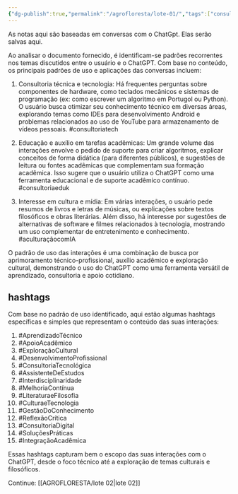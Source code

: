 ```yaml
---
{"dg-publish":true,"permalink":"/agrofloresta/lote-01/","tags":["consultoriatech","consultoriaeduk","aculturaçãocomIA","AprendizadoTécnico","ApoioAcadêmico","ExploraçãoCultural","DesenvolvimentoProfissional","ConsultoriaTecnológica","AssistenteDeEstudos","Interdisciplinaridade","MelhoriaContínua","LiteraturaeFilosofia","CulturaeTecnologia","GestãoDoConhecimento","ReflexãoCrítica","ConsultoriaDigital","SoluçõesPráticas","IntegraçãoAcadêmica"],"dgHomeLink":true,"dgShowLocalGraph":true,"dgShowFileTree":true,"noteIcon":""}
---
```


As notas aqui são baseadas em conversas com o ChatGpt. Elas serão salvas aqui.

Ao analisar o documento fornecido, é identificam-se padrões recorrentes nos temas discutidos entre o usuário e o ChatGPT. Com base no conteúdo, os principais padrões de uso e aplicações das conversas incluem:

1. Consultoria técnica e tecnologia: Há frequentes perguntas sobre componentes de hardware, como teclados mecânicos e sistemas de programação (ex: como escrever um algoritmo em Portugol ou Python). O usuário busca otimizar seu conhecimento técnico em diversas áreas, explorando temas como IDEs para desenvolvimento Android e problemas relacionados ao uso de YouTube para armazenamento de vídeos pessoais. #consultoriatech

2. Educação e auxílio em tarefas acadêmicas: Um grande volume das interações envolve o pedido de suporte para criar algoritmos, explicar conceitos de forma didática (para diferentes públicos), e sugestões de leitura ou fontes acadêmicas que complementam sua formação acadêmica. Isso sugere que o usuário utiliza o ChatGPT como uma ferramenta educacional e de suporte acadêmico contínuo.  #consultoriaeduk

3. Interesse em cultura e mídia: Em várias interações, o usuário pede resumos de livros e letras de músicas, ou explicações sobre textos filosóficos e obras literárias. Além disso, há interesse por sugestões de alternativas de software e filmes relacionados à tecnologia, mostrando um uso complementar de entretenimento e conhecimento. #aculturaçãocomIA

O padrão de uso das interações é uma combinação de busca por aprimoramento técnico-profissional, auxílio acadêmico e exploração cultural, demonstrando o uso do ChatGPT como uma ferramenta versátil de aprendizado, consultoria e apoio cotidiano.

## hashtags
Com base no padrão de uso identificado, aqui estão algumas hashtags específicas e simples que representam o conteúdo das suas interações:

1. #AprendizadoTécnico
2. #ApoioAcadêmico
3. #ExploraçãoCultural
4. #DesenvolvimentoProfissional
5. #ConsultoriaTecnológica
6. #AssistenteDeEstudos
7. #Interdisciplinaridade
8. #MelhoriaContínua
9. #LiteraturaeFilosofia
10. #CulturaeTecnologia
11. #GestãoDoConhecimento
12. #ReflexãoCrítica
13. #ConsultoriaDigital
14. #SoluçõesPráticas
15. #IntegraçãoAcadêmica

Essas hashtags capturam bem o escopo das suas interações com o ChatGPT, desde o foco técnico até a exploração de temas culturais e filosóficos.

Continue: [[AGROFLORESTA/lote 02\|lote 02]]